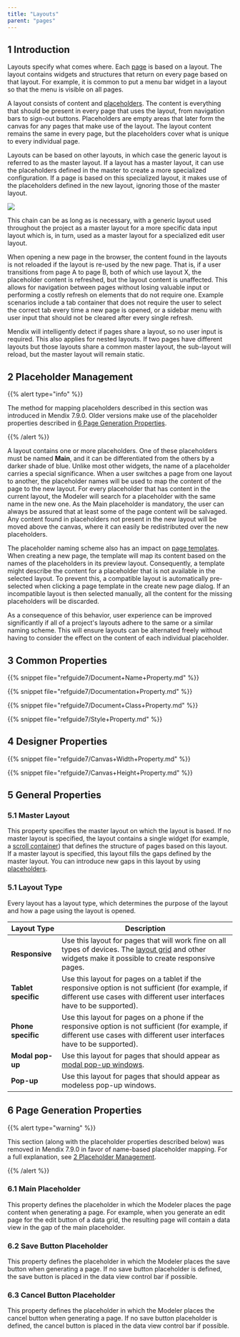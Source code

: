```yaml
---
title: "Layouts"
parent: "pages"
---
```


## 1 Introduction

Layouts specify what comes where. Each [page](page) is based on a layout. The layout contains widgets and structures that return on every page based on that layout. For example, it is common to put a menu bar widget in a layout so that the menu is visible on all pages.

A layout consists of content and [placeholders](placeholder). The content is everything that should be present in every page that uses the layout, from navigation bars to sign-out buttons. Placeholders are empty areas that later form the canvas for any pages that make use of the layout. The layout content remains the same in every page, but the placeholders cover what is unique to every individual page.

Layouts can be based on other layouts, in which case the generic layout is referred to as the master layout. If a layout has a master layout, it can use the placeholders defined in the master to create a more specialized configuration. If a page is based on this specialized layout, it makes use of the placeholders defined in the new layout, ignoring those of the master layout.

![](attachments/16713875/16843991.png)

This chain can be as long as is necessary, with a generic layout used throughout the project  as a master layout for a more specific data input layout which is, in turn, used as a master layout for a specialized edit user layout.

When opening a new page in the browser, the content found in the layouts is not reloaded if the layout is re-used by the new page. That is, if a user transitions from page A to page B, both of which use layout X, the placeholder content is refreshed, but the layout content is unaffected. This allows for navigation between pages without losing valuable input or performing a costly refresh on elements that do not require one. Example scenarios include a tab container that does not require the user to select the correct tab every time a new page is opened, or a sidebar menu with user input that should not be cleared after every single refresh.

Mendix will intelligently detect if pages share a layout, so no user input is required. This also applies for nested layouts. If two pages have different layouts but those layouts share a common master layout, the sub-layout will reload, but the master layout will remain static.

## 2 Placeholder Management<a name="phm"></a>

{{% alert type="info" %}}

The method for mapping placeholders described in this section was introduced in Mendix 7.9.0. Older versions make use of the placeholder properties described in [6 Page Generation Properties](#pgp).

{{% /alert %}}

A layout contains one or more placeholders. One of these placeholders must be named **Main**, and it can be differentiated from the others by a darker shade of blue. Unlike most other widgets, the name of a placeholder carries a special significance. When a user switches a page from one layout to another, the placeholder names will be used to map the content of the page to the new layout. For every placeholder that has content in the current layout, the Modeler will search for a placeholder with the same name in the new one. As the Main placeholder is mandatory, the user can always be assured that at least some of the page content will be salvaged. Any content found in placeholders not present in the new layout will be moved above the canvas, where it can easily be redistributed over the new placeholders.

The placeholder naming scheme also has an impact on [page templates](page-templates). When creating a new page, the template will map its content based on the names of the placeholders in its preview layout. Consequently, a template might describe the content for a placeholder that is not available in the selected layout. To prevent this, a compatible layout is automatically pre-selected when clicking a page template in the create new page dialog. If an incompatible layout is then selected manually, all the content for the missing placeholders will be discarded.

As a consequence of this behavior, user experience can be improved significantly if all of a project's layouts adhere to the same or a similar naming scheme. This will ensure layouts can be alternated freely without having to consider the effect on the content of each individual placeholder.

## 3 Common Properties

{{% snippet file="refguide7/Document+Name+Property.md" %}}

{{% snippet file="refguide7/Documentation+Property.md" %}}

{{% snippet file="refguide7/Document+Class+Property.md" %}}

{{% snippet file="refguide7/Style+Property.md" %}}

## 4 Designer Properties

{{% snippet file="refguide7/Canvas+Width+Property.md" %}}

{{% snippet file="refguide7/Canvas+Height+Property.md" %}}

## 5 General Properties

### 5.1 Master Layout

This property specifies the master layout on which the layout is based. If no master layout is specified, the layout contains a single widget (for example, a [scroll container](scroll-container)) that defines the structure of pages based on this layout. If a master layout is specified, this layout fills the gaps defined by the master layout. You can introduce new gaps in this layout by using [placeholders](placeholder).

### 5.1 Layout Type<a name="layout-type"></a>

Every layout has a layout type, which determines the purpose of the layout and how a page using the layout is opened.

| Layout Type         | Description                                                                                                                                                                 |
| ------------------- | --------------------------------------------------------------------------------------------------------------------------------------------------------------------------- |
| **Responsive**      | Use this layout for pages that will work fine on all types of devices. The [layout grid](layout-grid) and other widgets make it possible to create responsive pages.        |
| **Tablet specific** | Use this layout for pages on a tablet if the responsive option is not sufficient (for example, if different use cases with different user interfaces have to be supported). |
| **Phone specific**  | Use this layout for pages on a phone if the responsive option is not sufficient (for example, if different use cases with different user interfaces have to be supported).  |
| **Modal pop-up**    | Use this layout for pages that should appear as [modal pop-up windows](https://www.wikiwand.com/en/Modal_window).                                                           |
| **Pop-up**          | Use this layout for pages that should appear as modeless pop-up windows.                                                                                                    |

## 6 Page Generation Properties<a name="pgp"></a>

{{% alert type="warning" %}}

This section (along with the placeholder properties described below) was removed in Mendix 7.9.0 in favor of name-based placeholder mapping. For a full explanation, see [2 Placeholder Management](#phm).

{{% /alert %}}

### 6.1 Main Placeholder

This property defines the placeholder in which the Modeler places the page content when generating a page. For example, when you generate an edit page for the edit button of a data grid, the resulting page will contain a data view in the gap of the main placeholder.

### 6.2 Save Button Placeholder

This property defines the placeholder in which the Modeler places the save button when generating a page. If no save button placeholder is defined, the save button is placed in the data view control bar if possible.

### 6.3 Cancel Button Placeholder

This property defines the placeholder in which the Modeler places the cancel button when generating a page. If no save button placeholder is defined, the cancel button is placed in the data view control bar if possible.
